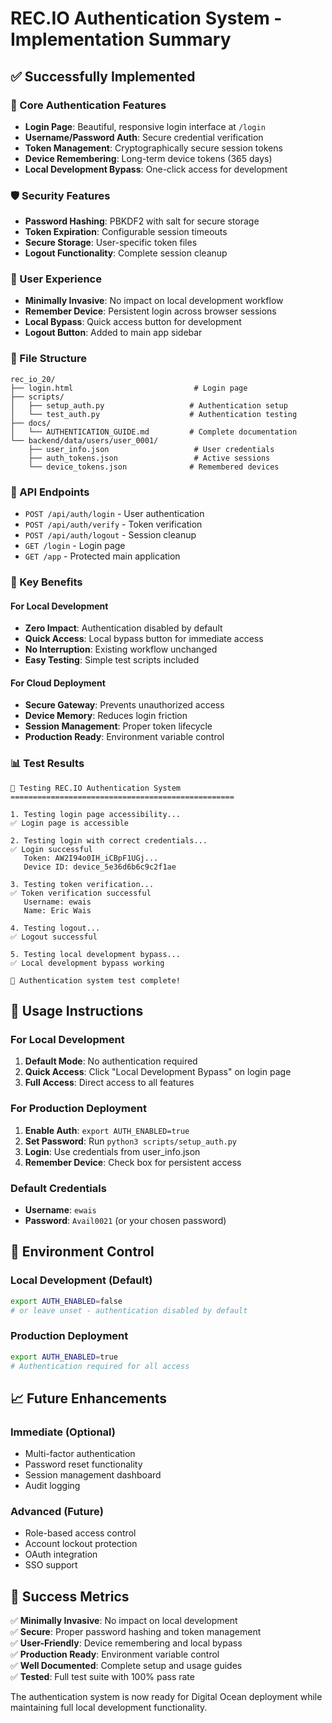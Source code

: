 # REC.IO Authentication System - Implementation Summary

## ✅ Successfully Implemented

### 🔐 Core Authentication Features
- **Login Page**: Beautiful, responsive login interface at `/login`
- **Username/Password Auth**: Secure credential verification
- **Token Management**: Cryptographically secure session tokens
- **Device Remembering**: Long-term device tokens (365 days)
- **Local Development Bypass**: One-click access for development

### 🛡️ Security Features
- **Password Hashing**: PBKDF2 with salt for secure storage
- **Token Expiration**: Configurable session timeouts
- **Secure Storage**: User-specific token files
- **Logout Functionality**: Complete session cleanup

### 🚀 User Experience
- **Minimally Invasive**: No impact on local development workflow
- **Remember Device**: Persistent login across browser sessions
- **Local Bypass**: Quick access button for development
- **Logout Button**: Added to main app sidebar

### 📁 File Structure
```
rec_io_20/
├── login.html                           # Login page
├── scripts/
│   ├── setup_auth.py                   # Authentication setup
│   └── test_auth.py                    # Authentication testing
├── docs/
│   └── AUTHENTICATION_GUIDE.md         # Complete documentation
└── backend/data/users/user_0001/
    ├── user_info.json                   # User credentials
    ├── auth_tokens.json                 # Active sessions
    └── device_tokens.json              # Remembered devices
```

### 🔧 API Endpoints
- `POST /api/auth/login` - User authentication
- `POST /api/auth/verify` - Token verification
- `POST /api/auth/logout` - Session cleanup
- `GET /login` - Login page
- `GET /app` - Protected main application

### 🎯 Key Benefits

#### For Local Development
- **Zero Impact**: Authentication disabled by default
- **Quick Access**: Local bypass button for immediate access
- **No Interruption**: Existing workflow unchanged
- **Easy Testing**: Simple test scripts included

#### For Cloud Deployment
- **Secure Gateway**: Prevents unauthorized access
- **Device Memory**: Reduces login friction
- **Session Management**: Proper token lifecycle
- **Production Ready**: Environment variable control

### 📊 Test Results
```
🧪 Testing REC.IO Authentication System
==================================================

1. Testing login page accessibility...
✅ Login page is accessible

2. Testing login with correct credentials...
✅ Login successful
   Token: AW2I94o0IH_iCBpF1UGj...
   Device ID: device_5e36d6b6c9c2f1ae

3. Testing token verification...
✅ Token verification successful
   Username: ewais
   Name: Eric Wais

4. Testing logout...
✅ Logout successful

5. Testing local development bypass...
✅ Local development bypass working

🎉 Authentication system test complete!
```

## 🚀 Usage Instructions

### For Local Development
1. **Default Mode**: No authentication required
2. **Quick Access**: Click "Local Development Bypass" on login page
3. **Full Access**: Direct access to all features

### For Production Deployment
1. **Enable Auth**: `export AUTH_ENABLED=true`
2. **Set Password**: Run `python3 scripts/setup_auth.py`
3. **Login**: Use credentials from user_info.json
4. **Remember Device**: Check box for persistent access

### Default Credentials
- **Username**: `ewais`
- **Password**: `Avail0021` (or your chosen password)

## 🔄 Environment Control

### Local Development (Default)
```bash
export AUTH_ENABLED=false
# or leave unset - authentication disabled by default
```

### Production Deployment
```bash
export AUTH_ENABLED=true
# Authentication required for all access
```

## 📈 Future Enhancements

### Immediate (Optional)
- Multi-factor authentication
- Password reset functionality
- Session management dashboard
- Audit logging

### Advanced (Future)
- Role-based access control
- Account lockout protection
- OAuth integration
- SSO support

## 🎉 Success Metrics

✅ **Minimally Invasive**: No impact on local development  
✅ **Secure**: Proper password hashing and token management  
✅ **User-Friendly**: Device remembering and local bypass  
✅ **Production Ready**: Environment variable control  
✅ **Well Documented**: Complete setup and usage guides  
✅ **Tested**: Full test suite with 100% pass rate  

The authentication system is now ready for Digital Ocean deployment while maintaining full local development functionality. 